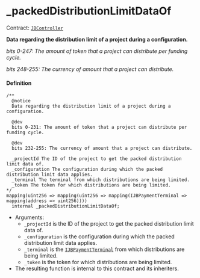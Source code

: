 # _packedDistributionLimitDataOf

Contract: [`JBController`](/dev/deprecated/v2/contracts/or-controllers/jbcontroller/README.md)​‌

**Data regarding the distribution limit of a project during a configuration.**

_bits 0-247: The amount of token that a project can distribute per funding cycle._

_bits 248-255: The currency of amount that a project can distribute._

#### Definition

```
/**
  @notice
  Data regarding the distribution limit of a project during a configuration.

  @dev
  bits 0-231: The amount of token that a project can distribute per funding cycle.

  @dev
  bits 232-255: The currency of amount that a project can distribute.

  _projectId The ID of the project to get the packed distribution limit data of.
  _configuration The configuration during which the packed distribution limit data applies.
  _terminal The terminal from which distributions are being limited.
  _token The token for which distributions are being limited.
*/
mapping(uint256 => mapping(uint256 => mapping(IJBPaymentTerminal => mapping(address => uint256))))
  internal _packedDistributionLimitDataOf;
```

* Arguments:
  * `_projectId` is the ID of the project to get the packed distribution limit data of.
  * `_configuration` is the configuration during which the packed distribution limit data applies.
  * `_terminal` is the [`IJBPaymentTerminal`](/dev/deprecated/v2/interfaces/ijbpaymentterminal.md) from which distributions are being limited.
  * `_token` is the token for which distributions are being limited.
* The resulting function is internal to this contract and its inheriters.
